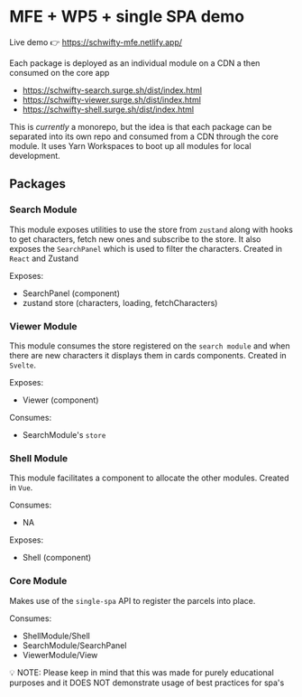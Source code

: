 # MFE + WP5 + single SPA demo

Live demo 👉 https://schwifty-mfe.netlify.app/

Each package is deployed as an individual module on a CDN a then consumed on the core app

- https://schwifty-search.surge.sh/dist/index.html
- https://schwifty-viewer.surge.sh/dist/index.html
- https://schwifty-shell.surge.sh/dist/index.html


This is _currently_ a monorepo, but the idea is that each package can be separated into its own repo and consumed from a CDN through the core module. It uses Yarn Workspaces to boot up all modules for local development.

## Packages

### Search Module

This module exposes utilities to use the store from `zustand` along with hooks to get characters, fetch new ones and subscribe to the store. It also exposes the `SearchPanel` which is used to filter the characters. Created in `React` and Zustand

Exposes:
- SearchPanel (component)
- zustand store (characters, loading, fetchCharacters)

### Viewer Module

This module consumes the store registered on the `search module` and when there are new characters it displays them in cards components. Created in `Svelte`.

Exposes:
- Viewer (component)

Consumes: 
- SearchModule's `store`

### Shell Module

This module facilitates a component to allocate the other modules. Created in `Vue`.

Consumes:
- NA

Exposes:
- Shell (component)


### Core Module

Makes use of the `single-spa` API to register the parcels into place.

Consumes:
- ShellModule/Shell
- SearchModule/SearchPanel
- ViewerModule/View

💡 NOTE: Please keep in mind that this was made for purely educational purposes and it DOES NOT demonstrate usage of best practices for spa's
